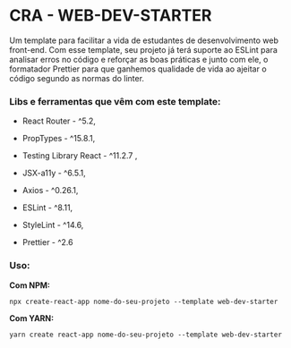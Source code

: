# CRA - WEB-DEV-STARTER

Um template para facilitar a vida de estudantes de desenvolvimento web front-end. Com esse template, seu projeto já terá suporte ao ESLint para analisar erros no código e reforçar as boas práticas e junto com ele, o formatador Prettier para que ganhemos qualidade de vida ao ajeitar o código segundo as normas do linter.

### Libs e ferramentas que vêm com este template:

- React Router - ^5.2,

- PropTypes - ^15.8.1,

- Testing Library React - ^11.2.7 ,

- JSX-a11y - ^6.5.1,

- Axios - ^0.26.1,

- ESLint - ^8.11,

- StyleLint - ^14.6,

- Prettier - ^2.6  

### Uso:

**Com NPM:**

```
npx create-react-app nome-do-seu-projeto --template web-dev-starter
```

**Com YARN:**

```
yarn create react-app nome-do-seu-projeto --template web-dev-starter
```
